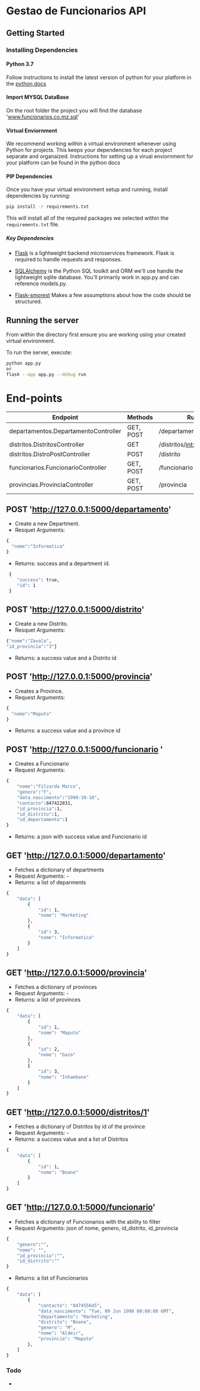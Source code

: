 # Gestao de Funcionarios API
## Getting Started 

### Installing Dependencies

#### Python 3.7
Follow instructions to install the latest version of python for your platform in the [python docs](https://docs.python.org/3/using/unix.html#getting-and-installing-the-latest-version-of-python)
#### Import MYSQL DataBase
On the root folder the project you will find the database 'www.funcionarios.co.mz.sql'
#### Virtual Enviornment

We recommend working within a virtual environment whenever using Python for projects. This keeps your dependencies for each project separate and organaized. Instructions for setting up a virual enviornment for your platform can be found in the python docs

#### PIP Dependencies

Once you have your virtual environment setup and running, install dependencies by running:

```bash
pip install -r requirements.txt
```

This will install all of the required packages we selected within the `requirements.txt` file.

##### Key Dependencies

- [Flask](http://flask.pocoo.org/)  is a lightweight backend microservices framework. Flask is required to handle requests and responses.

- [SQLAlchemy](https://www.sqlalchemy.org/) is the Python SQL toolkit and ORM we'll use handle the lightweight sqlite database. You'll primarily work in app.py and can reference models.py.
- [Flask-smorest](https://flask-smorest.readthedocs.io/en/latest/quickstart.html) Makes a few assumptions about how the code should be structured.

## Running the server

From within the  directory first ensure you are working using your created virtual environment.

To run the server, execute:

```bash
python app.py
or 
flask --app app.py --debug run
```
# End-points
| Endpoint   |  Methods |    Rule |
| --- | --- | --- |
| departamentos.DepartamentoController |  GET, POST  | /departamento |               
| distritos.DistritosController      |   GET       | /distritos/<int:id_provincia> |
| distritos.DistroPostController     |   POST      | /distrito                     |
| funcionarios.FuncionarioController |   GET, POST | /funcionario                  |
| provincias.ProvinciaController     |   GET, POST | /provincia                    |



## POST 'http://127.0.0.1:5000/departamento'
- Create a new Department.
- Resquet Arguments: 
```bash
{
  "nome":"Informatica"
}
```
- Returns:  success and a department id.
```bash
 {
    "success": true,
    "id": 1
 }
```

## POST 'http://127.0.0.1:5000/distrito'
- Create a new Distrito.
- Resquet Arguments: 
```bash
{"nome":"Zavala",
"id_provincia":"3"}
```
- Returns: a success value and a Distrito id 


## POST 'http://127.0.0.1:5000/provincia'
- Creates a Province.
- Request Arguments: 
```bash
{
  "nome":"Maputo"
}
```
- Returns: a success value and a province id

## POST 'http://127.0.0.1:5000/funcionario '
- Creates a Funcionario
- Request Arguments: 
```bash
{
    "nome":"Filzarda Marco",
    "genero":"F",
    "data_nascimento":"1990-10-10",
    "contacto":847422831,
    "id_provincia":1,
    "id_distrito":1,
    "id_departamento":1
}
```
- Returns: a json with success value and Funcionario id



## GET 'http://127.0.0.1:5000/departamento'
- Fetches  a dictionary of departments 
- Request Arguments: -
- Returns:  a list of deparments 
```bash
{
    "data": [
        {
            "id": 1,
            "nome": "Marketing"
        },
        {
            "id": 3,
            "nome": "Informatica"
        }
    ]
}
```

## GET 'http://127.0.0.1:5000/provincia'
- Fetches  a dictionary of provinces 
- Request Arguments: -
- Returns:  a list of provinces 
```bash
{
    "data": [
        {
            "id": 1,
            "nome": "Maputo"
        },
        {
            "id": 2,
            "nome": "Gaza"
        },
        {
            "id": 3,
            "nome": "Inhambane"
        }
    ]
}
```

## GET 'http://127.0.0.1:5000/distritos/1'
- Fetches  a dictionary of Distritos by id of the province 
- Request Arguments: -
- Returns: a success value and a list of Distritos
```bash
{
    "data": [
        {
            "id": 1,
            "nome": "Boane"
        }
    ]
}
```


## GET 'http://127.0.0.1:5000/funcionario'
- Fetches  a dictionary of Funcionarios with the ability to filter
- Request Arguments: json of nome, genero, id_distrito, id_provincia
```bash
{
    "genero":"",
    "nome": "",
    "id_provincia":"",
    "id_distrito":""
}
```
- Returns:  a list of Funcionarios 
```bash
{
    "data": [
        {
            "contacto": "847455645",
            "data_nascimento": "Tue, 09 Jun 1998 00:00:00 GMT",
            "departamento": "Marketing",
            "distrito": "Boane",
            "genero": "M",
            "nome": "Aldeir",
            "provincia": "Maputo"
        },
    ]
}
```
### Todo
- 


